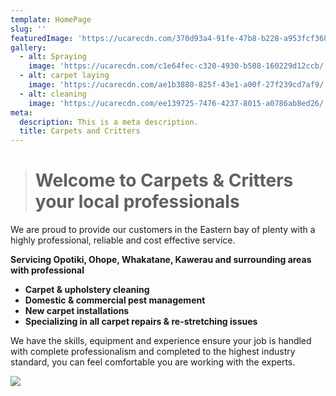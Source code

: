 ```yaml
---
template: HomePage
slug: ''
featuredImage: 'https://ucarecdn.com/370d93a4-91fe-47b8-b228-a953fcf36860/'
gallery:
  - alt: Spraying
    image: 'https://ucarecdn.com/c1e64fec-c320-4930-b508-160229d12ccb/'
  - alt: carpet laying
    image: 'https://ucarecdn.com/ae1b3880-825f-43e1-a00f-27f239cd7af9/'
  - alt: cleaning
    image: 'https://ucarecdn.com/ee139725-7476-4237-8015-a0786ab8ed26/'
meta:
  description: This is a meta description.
  title: Carpets and Critters
---
```

> # **Welcome to Carpets & Critters your local professionals**

We are proud to provide our customers in the Eastern bay of plenty with a highly professional, reliable and cost effective service.

**Servicing Opotiki, Ohope, Whakatane, Kawerau and surrounding areas with professional** 

* **Carpet & upholstery cleaning** 
* **Domestic & commercial pest management**
* **New carpet installations** 
* **Specializing in all carpet repairs & re-stretching issues**

We have the skills, equipment and experience ensure your job is handled with complete professionalism and completed to the highest industry standard, you can feel comfortable you are working with the experts.

![](https://ucarecdn.com/a9dec9a8-def1-420f-b818-85420a5bc4f0/)
